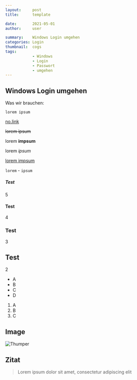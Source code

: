 ```yaml
---
layout:     post
title:      template

date:       2021-05-01
author:     user

summary:    Windows Login umgehen
categories: Login
thumbnail:  cogs
tags:
            - Windows
            - Login
            - Passwort
            - umgehen
---
```


## Windows Login umgehen

Was wir brauchen:

```
lorem ipsum
```

[no.link](http://no.struggle.zone)

<del>lorem ipsum</del>

lorem __impsum__

lorem _ipsum_

<ins>lorem impsum</ins>

`lorem` - `ipsum`

##### Test
5

#### Test
4

### Test
3
  
## Test
2

* A
* B
* C
* D

1. A
2. B
3. C

## Image
![Thumper](https://i.imgur.com/DMCHDqF.jpg)

## Zitat
> Lorem ipsum dolor sit amet, consectetur adipiscing elit
